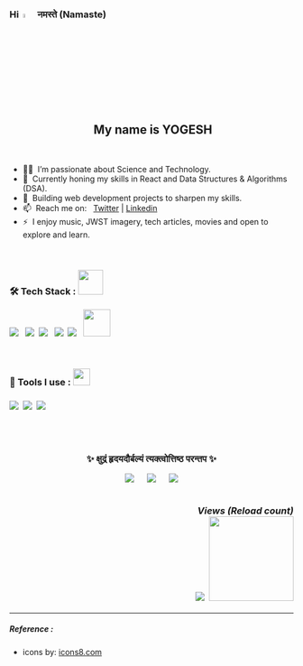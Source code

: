 
<h3> Hi  &nbsp;<img src="https://media.giphy.com/media/hvRJCLFzcasrR4ia7z/giphy.gif" width="4.2%">  नमस्ते (Namaste)</h3> 

<h2 align="center">&nbsp;&nbsp; My name is YOGESH &nbsp; </h2>

<br/>          

- 👨‍💻 &nbsp;I’m passionate about Science and Technology.
- 🌱 &nbsp;Currently honing my skills in React and Data Structures & Algorithms (DSA).
- 🔭 &nbsp;Building web development projects to sharpen my skills.
- 📫 &nbsp;Reach me on: &nbsp; [Twitter](https://twitter.com/realmofyogesh) | [Linkedin](https://www.linkedin.com/in/realmofyogesh)
- ⚡ &nbsp;I enjoy music, JWST imagery, tech articles, movies and open to explore and learn.

<br/>

<h3> 🛠 Tech Stack :  <img src="https://media.giphy.com/media/WUlplcMpOCEmTGBtBW/giphy.gif" width="44"></h3>

<a target="_blank" href="https://www.java.com/en/"><img src="https://img.icons8.com/color/60/null/java-coffee-cup-logo--v1.png"/></a> &nbsp; <a target="_blank" href="https://www.javascript.com/"><img src="https://img.icons8.com/color/48/null/javascript--v1.png"/></a>  &nbsp;<a target="_blank" href="https://www.css3.com/"><img src="https://img.icons8.com/color/48/null/css3.png"/></a> &nbsp; <a target="_blank" href="https://dev.w3.org/html5/spec-LC/"><img src="https://img.icons8.com/color/48/null/html-5--v1.png"/></a>  &nbsp;<a target="_blank" href="https://git-scm.com/"><img src="https://img.icons8.com/color/48/null/git.png"/></a> &nbsp; <a target="_blank" href="https://react.dev/"><img width="48" height="48" src="https://img.icons8.com/external-tal-revivo-color-tal-revivo/48/external-react-a-javascript-library-for-building-user-interfaces-logo-color-tal-revivo.png" /></a>

<br/>

<h3> 🔧 Tools I use : <img src="https://emojis.slackmojis.com/emojis/images/1531849430/4246/blob-sunglasses.gif?1531849430" width="30"/><h3>

<a target="_blank" href="https://www.sublimetext.com/"><img src="https://img.icons8.com/fluency/48/null/sublime-text.png"/></a> &nbsp;<a target="_blank" href="https://xubuntu.org/"><img src="https://img.icons8.com/color/48/null/ubuntu--v1.png"/></a> &nbsp;<a target="_blank" href="https://code.visualstudio.com/"><img src="https://img.icons8.com/color/48/null/visual-studio-code-2019.png"/></a>

<br/>

<br/>

 <p align="center">✨ क्षुद्रं हृदयदौर्बल्यं त्यक्त्वोत्तिष्ठ परन्तप ✨ </p>


<div align="center">

<a target="_blank" href="https://twitter.com/realmofyogesh">
<img src="https://img.icons8.com/3d-fluency/44/null/twitter-circled.png"/></a>&nbsp; &nbsp; &nbsp;   <a target="_blank" href="https://www.linkedin.com/in/realmofyogesh/">
<img src="https://img.icons8.com/3d-fluency/44/null/linkedin.png"/></a>&nbsp; &nbsp; &nbsp;  <a target="_blank" href="mailto:vyogesh.official@gmail.com">
<img src="https://img.icons8.com/3d-fluency/44/null/gmail.png"/>
</a>

</div>

<br/>

<p align="right"> 
	<i> &nbsp; Views (Reload count) </i> <br>
	 <img src="https://img.icons8.com/stickers/28/null/visible.png"/>  &nbsp;<img src="https://profile-counter.glitch.me/iRONiCBAT7/count.svg"  width="150px"/>
</p>


---

<h5> Reference : </h5>

<ul>
	<li>icons by: <a target="_blank" href="https://icons8.com/"> icons8.com</a></li>
</ul>



<!-- 
<img src="https://img.icons8.com/3d-fluency/44/null/pinterest.png"/>
<img src="https://img.icons8.com/3d-fluency/44/null/discord-logo.png"/>
<img src="https://img.icons8.com/3d-fluency/44/null/instagram-new.png"/>
<img src="https://img.icons8.com/3d-fluency/44/null/reddit.png"/>
<img src="https://img.icons8.com/color/48/null/iron-man.png"/>

<a target="_blank" href="https://icons8.com/icon/nj0Uj45LGUYh/instagram">
<img src="https://img.icons8.com/3d-fluency/44/null/facebook-circled.png"/>
</a>

<img src="https://img.icons8.com/3d-fluency/44/null/youtube-play.png"/>
<img src="https://img.icons8.com/stickers/48/null/twitter.png"/>
<img src="https://img.icons8.com/color-glass/44/null/iron-man.png"/>

<img src="https://img.icons8.com/external-tal-revivo-shadow-tal-revivo/48/null/external-stack-overflow-is-a-question-and-answer-site-for-professional-logo-shadow-tal-revivo.png"/>

 <img src="https://img.icons8.com/plasticine/20/null/react.png"/>

 -->


<!-- ### Hi there 👋 -->
<!--
**iRONiCBAT7/iRONiCBAT7** is a ✨ _special_ ✨ repository because its `README.md` (this file) appears on your GitHub profile.

Here are some ideas to get you started:

- 🔭 I’m currently working on ...
- 🌱 I’m currently learning ...
- 👯 I’m looking to collaborate on ...
- 🤔 I’m looking for help with ...
- 💬 Ask me about ...
- 📫 How to reach me: ...
- 😄 Pronouns: ...
- ⚡ Fun fact: ...
-->
